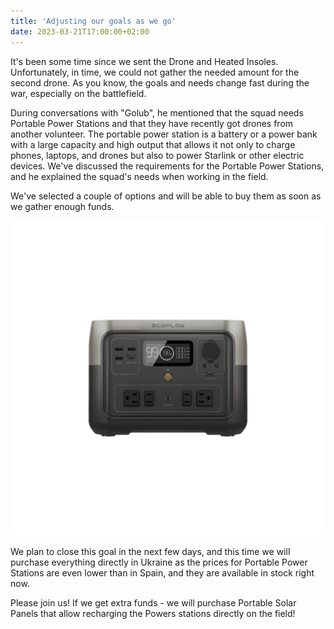 ```yaml
---
title: 'Adjusting our goals as we go'
date: 2023-03-21T17:00:00+02:00
---
```


It's been some time since we sent the Drone and Heated Insoles.
Unfortunately, in time, we could not gather the needed amount for the second drone.
As you know, the goals and needs change fast during the war, especially on the battlefield.

During conversations with "Golub", he mentioned that the squad needs Portable Power Stations and that they have recently got drones from another volunteer.
The portable power station is a battery or a power bank with a large capacity and high output that allows it not only to charge phones, laptops, and drones but also to power Starlink or other electric devices.
We've discussed the requirements for the Portable Power Stations, and he explained the squad's needs when working in the field.

We've selected a couple of options and will be able to buy them as soon as we gather enough funds.

![Portable Power Stations](./ecoflow.jpg 'Portable Power Stations')

We plan to close this goal in the next few days, and this time we will purchase everything directly in Ukraine as the prices for Portable Power Stations are even lower than in Spain, and they are available in stock right now.

Please join us! If we get extra funds - we will purchase Portable Solar Panels that allow recharging the Powers stations directly on the field!
